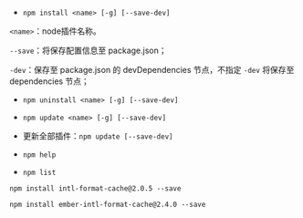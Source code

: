 
  
* `npm install <name> [-g] [--save-dev] `

`<name>`：node插件名称。  

`--save`：将保存配置信息至 package.json；  

`-dev`：保存至 package.json 的 devDependencies 节点，不指定 `-dev` 将保存至 dependencies 节点；  










* `npm uninstall <name> [-g] [--save-dev]`  
  
* `npm update <name> [-g] [--save-dev]` 
* 更新全部插件：`npm update [--save-dev]` 


* `npm help`   
* `npm list`    






```
npm install intl-format-cache@2.0.5 --save
```
```
npm install ember-intl-format-cache@2.4.0 --save
```